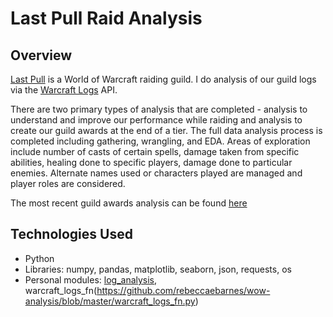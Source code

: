 # Last Pull Raid Analysis
## Overview
[Last Pull](https://tempestgorg.enjin.com/) is a World of Warcraft raiding guild. I do analysis of our guild logs via the [Warcraft Logs](https://www.warcraftlogs.com/) API. 

There are two primary types of analysis that are completed - analysis to understand and improve our performance while raiding and analysis to create our guild awards at the end of a tier. The full data analysis process is completed including gathering, wrangling, and EDA. Areas of exploration include number of casts of certain spells, damage taken from specific abilities, healing done to specific players, damage done to particular enemies. Alternate names used or characters played are managed and player roles are considered. 

The most recent guild awards analysis can be found [here](https://github.com/rebeccaebarnes/wow-analysis/blob/master/uldir_guild_awards.ipynb)

## Technologies Used
- Python
- Libraries: numpy, pandas, matplotlib, seaborn, json, requests, os
- Personal modules: [log_analysis](https://github.com/rebeccaebarnes/wow-analysis/blob/master/log_analysis.py), warcraft_logs_fn(https://github.com/rebeccaebarnes/wow-analysis/blob/master/warcraft_logs_fn.py)
